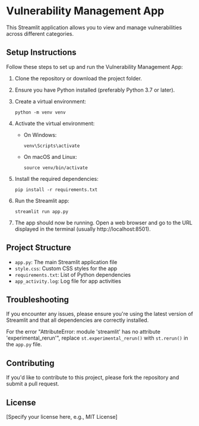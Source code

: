 # Vulnerability Management App

This Streamlit application allows you to view and manage vulnerabilities across different categories.

## Setup Instructions

Follow these steps to set up and run the Vulnerability Management App:

1. Clone the repository or download the project folder.

2. Ensure you have Python installed (preferably Python 3.7 or later).

3. Create a virtual environment:
   ```
   python -m venv venv
   ```

4. Activate the virtual environment:
   - On Windows:
     ```
     venv\Scripts\activate
     ```
   - On macOS and Linux:
     ```
     source venv/bin/activate
     ```

5. Install the required dependencies:
   ```
   pip install -r requirements.txt
   ```

6. Run the Streamlit app:
   ```
   streamlit run app.py
   ```

7. The app should now be running. Open a web browser and go to the URL displayed in the terminal (usually http://localhost:8501).

## Project Structure

- `app.py`: The main Streamlit application file
- `style.css`: Custom CSS styles for the app
- `requirements.txt`: List of Python dependencies
- `app_activity.log`: Log file for app activities

## Troubleshooting

If you encounter any issues, please ensure you're using the latest version of Streamlit and that all dependencies are correctly installed.

For the error "AttributeError: module 'streamlit' has no attribute 'experimental_rerun'", replace `st.experimental_rerun()` with `st.rerun()` in the `app.py` file.

## Contributing

If you'd like to contribute to this project, please fork the repository and submit a pull request.

## License

[Specify your license here, e.g., MIT License]